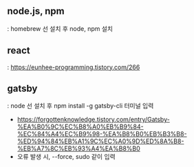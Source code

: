 ## node.js, npm
: homebrew 선 설치 후 node, npm 설치

## react
: https://eunhee-programming.tistory.com/266

## gatsby
: node 선 설치 후 npm install -g gatsby-cli 터미널 입력 
- https://forgottenknowledge.tistory.com/entry/Gatsby-%EA%B0%9C%EC%B8%A0%EB%B9%84-%EC%84%A4%EC%B9%98-%EA%B8%B0%EB%B3%B8-%ED%94%84%EB%A1%9C%EC%A0%9D%ED%8A%B8-%EB%A7%8C%EB%93%A4%EA%B8%B0 
- 오류 발생 시, --force, sudo 같이 입력
